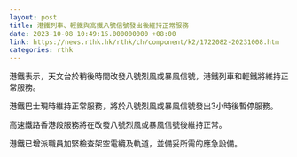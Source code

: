 ```yaml
---
layout: post
title: 港鐵列車、輕鐵與高鐵八號信號發出後維持正常服務
date: 2023-10-08 10:49:15.000000000 +08:00
link: https://news.rthk.hk/rthk/ch/component/k2/1722082-20231008.htm
categories: rthk
---
```


港鐵表示，天文台於稍後時間改發八號烈風或暴風信號，港鐵列車和輕鐵將維持正常服務。

港鐵巴士現時維持正常服務，將於八號烈風或暴風信號發出3小時後暫停服務。

高速鐵路香港段服務將在改發八號烈風或暴風信號後維持正常。 

港鐵已增派職員加緊檢查架空電纜及軌道，並備妥所需的應急設備。
